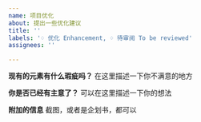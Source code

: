 ```yaml
---
name: 项目优化
about: 提出一些优化建议
title: ''
labels: '♢ 优化 Enhancement, ♢ 待审阅 To be reviewed'
assignees: ''

---
```


**现有的元素有什么瑕疵吗？**
在这里描述一下你不满意的地方

**你是否已经有主意了？**
可以在这里描述一下你的想法

**附加的信息**
截图，或者是企划书，都可以
